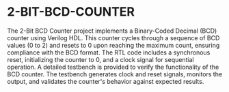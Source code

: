 # 2-BIT-BCD-COUNTER
The 2-Bit BCD Counter project implements a Binary-Coded Decimal (BCD) counter using Verilog HDL. This counter cycles through a sequence of BCD values (0 to 2) and resets to 0 upon reaching the maximum count, ensuring compliance with the BCD format. The RTL code includes a synchronous reset, initializing the counter to 0, and a clock signal for sequential operation. A detailed testbench is provided to verify the functionality of the BCD counter. The testbench generates clock and reset signals, monitors the output, and validates the counter's behavior against expected results.
